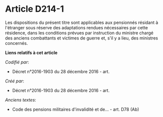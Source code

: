 # Article D214-1

Les dispositions du présent titre sont applicables aux pensionnés résidant à l'étranger sous réserve des adaptations rendues
nécessaires par cette résidence, dans les conditions prévues par instruction du ministre chargé des anciens combattants et
victimes de guerre et, s'il y a lieu, des ministres concernés.

**Liens relatifs à cet article**

_Codifié par_:

  - Décret n°2016-1903 du 28 décembre 2016 - art.

_Créé par_:

  - Décret n°2016-1903 du 28 décembre 2016 - art.

_Anciens textes_:

  - Code des pensions militaires d'invalidité et de... - art. D78 (Ab)
